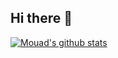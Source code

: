 ## Hi there 👋
[![Mouad's github stats](https://github-readme-stats.vercel.app/api?username=PopoLeKok0&count_private=true&show_icons=true&theme=radical&hide_rank=false)](https://github.com/anuraghazra/github-readme-stats)

<!--
**PopoLeKok0/PopoLeKok0** is a ✨ _special_ ✨ repository because its `README.md` (this file) appears on your GitHub profile.

Here are some ideas to get you started:

- 🔭 I’m currently working on ...
- 🌱 I’m currently learning ...
- 👯 I’m looking to collaborate on ...
- 🤔 I’m looking for help with ...
- 💬 Ask me about ...
- 📫 How to reach me: ...
- 😄 Pronouns: ...
- ⚡ Fun fact: ...
-->
